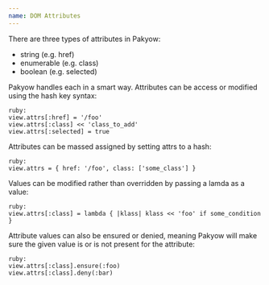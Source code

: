 ```yaml
---
name: DOM Attributes
---
```


There are three types of attributes in Pakyow:

- string (e.g. href)
- enumerable (e.g. class)
- boolean (e.g. selected)

Pakyow handles each in a smart way. Attributes can be access or modified using the hash key syntax:

    ruby:
    view.attrs[:href] = '/foo'
    view.attrs[:class] << 'class_to_add'
    view.attrs[:selected] = true

Attributes can be massed assigned by setting attrs to a hash:

    ruby:
    view.attrs = { href: '/foo', class: ['some_class'] }

Values can be modified rather than overridden by passing a lamda as a value:

    ruby:
    view.attrs[:class] = lambda { |klass| klass << 'foo' if some_condition }

Attribute values can also be ensured or denied, meaning Pakyow will make sure the given value is or is not present for the attribute:

    ruby:
    view.attrs[:class].ensure(:foo)
    view.attrs[:class].deny(:bar)
